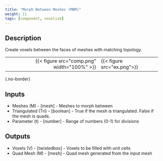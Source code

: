```yaml
---
title: "Morph Between Meshes (MBM)"
weight: 11
tags: [component, voxelize]
---
```


## Description

Create voxels between the faces of meshes with matching topology.

| | |
| ---: | :--- |
|{{< figure src="comp.png" width="100%" >}} |{{< figure src="ex.png">}} |
{.no-border}

## Inputs

- Meshes (M) - [mesh] - Meshes to morph between
- Triangulated (Tri) - [boolean] - True if the mesh is triangulated. False if the mesh is quads.
- Parameter (t) - [number] - Range of numbers (0-1) for divisions

## Outputs

- Voxels (V) - [twistedbox] - Voxels to be filled with unit cells
- Quad Mesh (M) - [mesh] - Quad mesh generated from the input mesh
